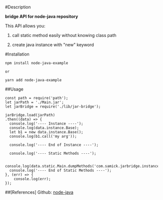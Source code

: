 #Description

**bridge API for node-java repository**

This API allows you:

1. call static method easily without knowing class path

2. create java instance with "new" keyword
 

#Installation



    npm install node-java-example

    or 

    yarn add node-java-example

##Usage


    
    const path = require('path');
    let jarPath = './Main.jar';
    let jarBridge = require('./lib/jar-bridge');
    
    jarBridge.load(jarPath)
    .then((data) => {
      console.log('---- Instance ----');
      console.log(data.instance.Base);
      let b1 = new data.instance.Base();
      console.log(b1.call('my arg'));
    
      console.log('---- End of Instance ----');
    
      console.log('---- Static Methods ----');
    
      console.log(data.static.Main.dumpMethods('com.samick.jarbridge.instance.Concrete'));
      console.log('---- End of Static Methods ----');
    }, (err) => {
    	console.log(err);
    });
    


##[References]
Github: [node-java](https://github.com/joeferner/node-java)